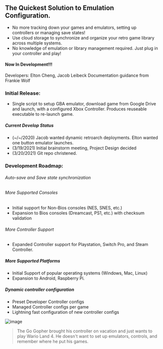 ## The Quickest Solution to Emulation Configuration.
* No more tracking down your games and emulators, setting up controllers or managing save states!
* Use cloud storage to synchronize and organize your retro game library across multiple systems.
* No knowledge of emulation or library management required. Just plug in your controller and play!


#### Now In Development!!!
Developers: Elton Cheng, Jacob Leibeck
Documentation guidance from Frankie Wolf


### Initial Release:
* Single script to setup GBA emulator, download game from Google Drive and launch, with a configured Xbox Controller. Produces reuseable executable to re-launch game.

##### Current Develop Status
* (\~/~/2020)       Jacob wanted dynamic retroarch deployments. Elton wanted one button emulator launches.
* (3/19/2021)      Initial brainstorm meeting, Project Design decided
* (3/20/2021)      Git repo christened.



### Development Roadmap:
###### Auto-save and Save state synchronization

###### More Supported Consoles
* Initial support for Non-Bios consoles (NES, SNES, etc.)
* Expansion to Bios consoles (Dreamcast, PS1, etc.) with checksum validation 
###### More Controller Support
* Expanded Controller support for Playstation, Switch Pro, and Steam Controller.

##### More Supported Platforms
* Initial Support of popular operating systems (Windows, Mac, Linux)
* Expansion to Android, Raspberry Pi.

##### Dynamic controller configuration
* Preset Developer Controller configs
* Managed Controller configs per game
* Lightning fast configuration of new controller configs 


![image](https://user-images.githubusercontent.com/7334017/111878044-cb9dd280-897c-11eb-9ed3-83e631e3ca60.png)

> The Go Gopher brought his controller on vacation and just wants to play Wario Land 4.
He doesn't want to set up emulators, controls, and remember where he put his games.
